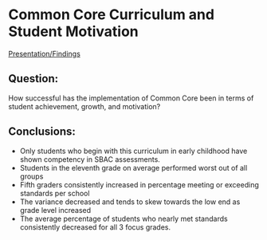 # Common Core Curriculum and Student Motivation

[Presentation/Findings](https://docs.google.com/presentation/d/1D3A_4MqoBUlxA1Cg7vceoecZ0_mI25Ai_xo6nm623Ng/edit?usp=sharing)

## Question: 

How successful has the implementation of Common Core been in terms of student achievement, growth, and motivation?


## Conclusions: 
- Only students who begin with this curriculum in early childhood have shown competency in SBAC assessments.
- Students in the eleventh grade on average performed worst out of all groups
- Fifth graders consistently increased in percentage meeting or exceeding standards per school
- The variance decreased and tends to skew towards the low end as grade level increased
- The average percentage of students who nearly met standards consistently decreased for all 3 focus grades.
